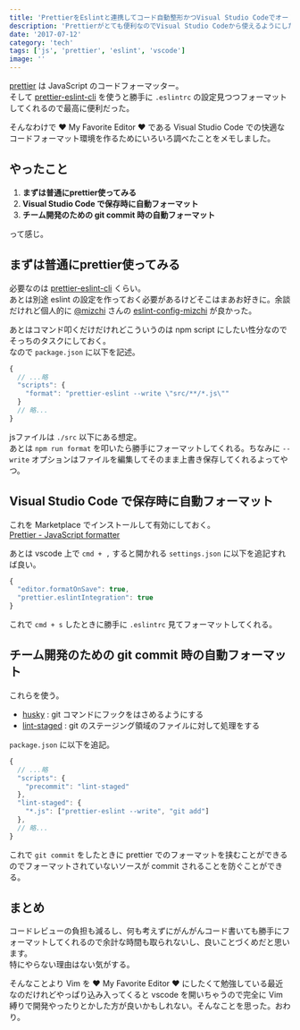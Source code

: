 ```yaml
---
title: 'PrettierをEslintと連携してコード自動整形かつVisual Studio Codeでオートフォーマットする'
description: 'Prettierがとても便利なのでVisual Studio Codeから使えるようにした。'
date: '2017-07-12'
category: 'tech'
tags: ['js', 'prettier', 'eslint', 'vscode']
image: ''
---
```


[prettier](https://github.com/prettier/prettier) は JavaScript のコードフォーマッター。  
そして [prettier-eslint-cli](https://github.com/prettier/prettier-eslint-cli) を使うと勝手に `.eslintrc` の設定見つつフォーマットしてくれるので最高に便利だった。

そんなわけで :heart: My Favorite Editor :heart: である Visual Studio Code での快適なコードフォーマット環境を作るためにいろいろ調べたことをメモしました。

## やったこと

1. **まずは普通にprettier使ってみる**
2. **Visual Studio Code で保存時に自動フォーマット**
3. **チーム開発のための git commit 時の自動フォーマット**

って感じ。

## まずは普通にprettier使ってみる

必要なのは [prettier-eslint-cli](https://github.com/prettier/prettier-eslint-cli) くらい。  
あとは別途 eslint の設定を作っておく必要があるけどそこはまあお好きに。余談だけれど個人的に [@mizchi](https://twitter.com/mizchi) さんの [eslint-config-mizchi](https://github.com/mizchi/eslint-config-mizchi) が良かった。

あとはコマンド叩くだけだけれどこういうのは npm script にしたい性分なのでそっちのタスクにしておく。  
なので `package.json` に以下を記述。

```js
{
  // ...略
  "scripts": {
    "format": "prettier-eslint --write \"src/**/*.js\""
  }
  // 略...
}
```

jsファイルは `./src` 以下にある想定。  
あとは `npm run format` を叩いたら勝手にフォーマットしてくれる。ちなみに `--write` オプションはファイルを編集してそのまま上書き保存してくれるよってやつ。

## Visual Studio Code で保存時に自動フォーマット

これを Marketplace でインストールして有効にしておく。  
[Prettier - JavaScript formatter](https://marketplace.visualstudio.com/items?itemName=esbenp.prettier-vscode)

あとは vscode 上で `cmd + ,` すると開かれる `settings.json` に以下を追記すれば良い。

```js
{
  "editor.formatOnSave": true,
  "prettier.eslintIntegration": true
}
```

これで `cmd + s` したときに勝手に `.eslintrc` 見てフォーマットしてくれる。

## チーム開発のための git commit 時の自動フォーマット

これらを使う。

- [husky](https://github.com/typicode/husky) : git コマンドにフックをはさめるようにする
- [lint-staged](https://github.com/okonet/lint-staged) : git のステージング領域のファイルに対して処理をする

`package.json` に以下を追記。

```js
{
  // ...略
  "scripts": {
    "precommit": "lint-staged"
  },
  "lint-staged": {
    "*.js": ["prettier-eslint --write", "git add"]
  },
  // 略...
}
```

これで `git commit` をしたときに prettier でのフォーマットを挟むことができるのでフォーマットされていないソースが commit されることを防ぐことができる。

## まとめ

コードレビューの負担も減るし、何も考えずにがんがんコード書いても勝手にフォーマットしてくれるので余計な時間も取られないし、良いことづくめだと思います。  
特にやらない理由はない気がする。

そんなことより Vim を :heart: My Favorite Editor :heart: にしたくて勉強している最近なのだけれどやっぱり込み入ってくると vscode を開いちゃうので完全に Vim 縛りで開発やったりとかした方が良いかもしれない。そんなことを思った。おわり。
